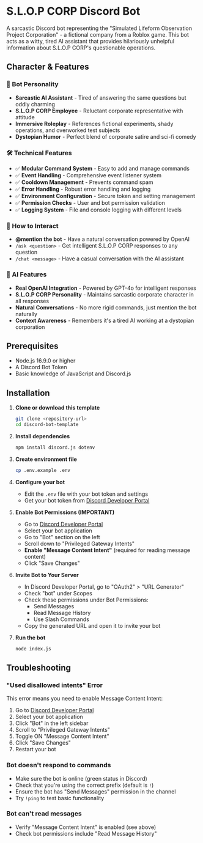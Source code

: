 # S.L.O.P CORP Discord Bot

A sarcastic Discord bot representing the "Simulated Lifeform Observation Project Corporation" - a fictional company from a Roblox game. This bot acts as a witty, tired AI assistant that provides hilariously unhelpful information about S.L.O.P CORP's questionable operations.

## Character & Features

### 🤖 Bot Personality
- **Sarcastic AI Assistant** - Tired of answering the same questions but oddly charming
- **S.L.O.P CORP Employee** - Reluctant corporate representative with attitude
- **Immersive Roleplay** - References fictional experiments, shady operations, and overworked test subjects
- **Dystopian Humor** - Perfect blend of corporate satire and sci-fi comedy

### 🛠️ Technical Features
- ✅ **Modular Command System** - Easy to add and manage commands
- ✅ **Event Handling** - Comprehensive event listener system  
- ✅ **Cooldown Management** - Prevents command spam
- ✅ **Error Handling** - Robust error handling and logging
- ✅ **Environment Configuration** - Secure token and setting management
- ✅ **Permission Checks** - User and bot permission validation
- ✅ **Logging System** - File and console logging with different levels

### 🎯 How to Interact
- **@mention the bot** - Have a natural conversation powered by OpenAI
- `/ask <question>` - Get intelligent S.L.O.P CORP responses to any question
- `/chat <message>` - Have a casual conversation with the AI assistant

### 🧠 AI Features
- **Real OpenAI Integration** - Powered by GPT-4o for intelligent responses
- **S.L.O.P CORP Personality** - Maintains sarcastic corporate character in all responses
- **Natural Conversations** - No more rigid commands, just mention the bot naturally
- **Context Awareness** - Remembers it's a tired AI working at a dystopian corporation

## Prerequisites

- Node.js 16.9.0 or higher
- A Discord Bot Token
- Basic knowledge of JavaScript and Discord.js

## Installation

1. **Clone or download this template**
   ```bash
   git clone <repository-url>
   cd discord-bot-template
   ```

2. **Install dependencies**
   ```bash
   npm install discord.js dotenv
   ```

3. **Create environment file**
   ```bash
   cp .env.example .env
   ```

4. **Configure your bot**
   - Edit the `.env` file with your bot token and settings
   - Get your bot token from [Discord Developer Portal](https://discord.com/developers/applications)

5. **Enable Bot Permissions (IMPORTANT)**
   - Go to [Discord Developer Portal](https://discord.com/developers/applications)
   - Select your bot application
   - Go to "Bot" section on the left
   - Scroll down to "Privileged Gateway Intents"
   - **Enable "Message Content Intent"** (required for reading message content)
   - Click "Save Changes"

6. **Invite Bot to Your Server**
   - In Discord Developer Portal, go to "OAuth2" > "URL Generator"
   - Check "bot" under Scopes
   - Check these permissions under Bot Permissions:
     - Send Messages
     - Read Message History
     - Use Slash Commands
   - Copy the generated URL and open it to invite your bot

7. **Run the bot**
   ```bash
   node index.js
   ```

## Troubleshooting

### "Used disallowed intents" Error
This error means you need to enable Message Content Intent:
1. Go to [Discord Developer Portal](https://discord.com/developers/applications)
2. Select your bot application
3. Click "Bot" in the left sidebar
4. Scroll to "Privileged Gateway Intents"
5. Toggle ON "Message Content Intent"
6. Click "Save Changes"
7. Restart your bot

### Bot doesn't respond to commands
- Make sure the bot is online (green status in Discord)
- Check that you're using the correct prefix (default is `!`)
- Ensure the bot has "Send Messages" permission in the channel
- Try `!ping` to test basic functionality

### Bot can't read messages
- Verify "Message Content Intent" is enabled (see above)
- Check bot permissions include "Read Message History"
   